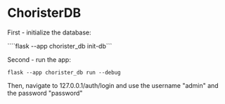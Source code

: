 # ChoristerDB

First - initialize the database:

````flask --app chorister_db init-db```

Second - run the app:

```flask --app chorister_db run --debug```

Then, navigate to 127.0.0.1/auth/login and use the username "admin" and the password "password"